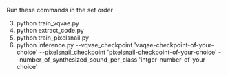 Run these commands in the set order
  
3. python train_vqvae.py
4. python extract_code.py
5. python train_pixelsnail.py
6. python inference.py --vqvae_checkpoint 'vaqae-checkpoint-of-your-choice' --pixelsnail_checkpoint 'pixelsnail-checkpoint-of-your-choice' --number_of_synthesized_sound_per_class 'intger-number-of-your-choice'
